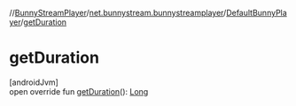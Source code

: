 //[BunnyStreamPlayer](../../../index.md)/[net.bunnystream.bunnystreamplayer](../index.md)/[DefaultBunnyPlayer](index.md)/[getDuration](get-duration.md)

# getDuration

[androidJvm]\
open override fun [getDuration](get-duration.md)(): [Long](https://kotlinlang.org/api/latest/jvm/stdlib/kotlin-stdlib/kotlin/-long/index.html)
